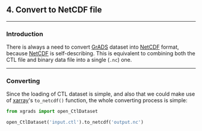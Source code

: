## 4. Convert to NetCDF file

---
### Introduction
There is always a need to convert [GrADS](http://cola.gmu.edu/grads/) dataset into [NetCDF](https://www.unidata.ucar.edu/software/netcdf/) format, because [NetCDF](https://www.unidata.ucar.edu/software/netcdf/) is self-describing.  This is equivalent to combining both the CTL file and binary data file into a single (`.nc`) one.

---
### Converting
Since the loading of CTL dataset is simple, and also that we could make use of [xarray](https://docs.xarray.dev/en/stable/)'s `to_netcdf()` function, the whole converting process is simple:
```python
from xgrads import open_CtlDataset

open_CtlDataset('input.ctl').to_netcdf('output.nc')
```